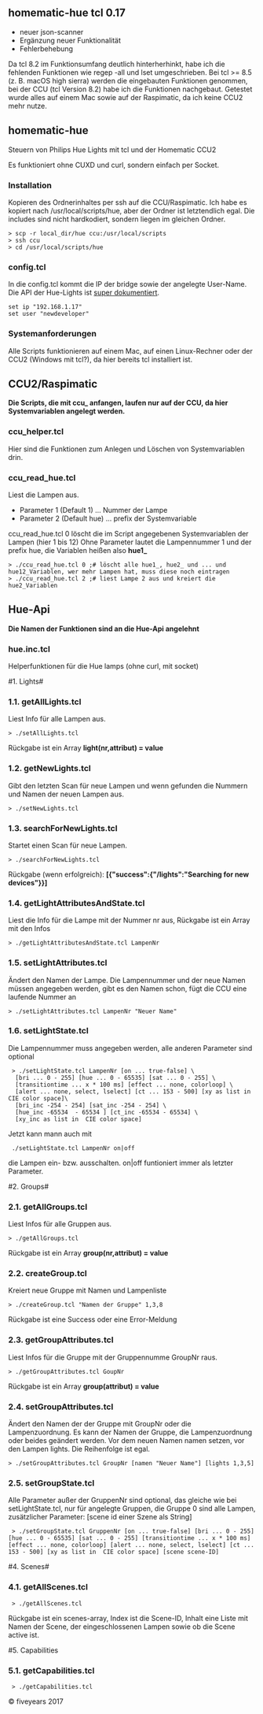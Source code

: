 ## homematic-hue tcl 0.17

* neuer json-scanner
* Ergänzung neuer Funktionalität
* Fehlerbehebung

Da tcl 8.2 im Funktionsumfang deutlich hinterherhinkt, habe ich die fehlenden Funktionen wie regep -all und lset umgeschrieben. Bei tcl >= 8.5 (z. B. macOS high sierra) werden die eingebauten Funktionen genommen, bei der CCU (tcl Version 8.2) habe ich die Funktionen nachgebaut.
Getestet wurde alles auf einem Mac sowie auf der Raspimatic, da ich keine CCU2 mehr nutze.

## homematic-hue

Steuern von Philips Hue Lights mit tcl und der Homematic CCU2

Es funktioniert ohne CUXD und curl, sondern einfach per Socket.

### Installation

Kopieren des Ordnerinhaltes per ssh auf die CCU/Raspimatic. Ich habe es kopiert nach /usr/local/scripts/hue, aber der Ordner ist letztendlich egal. Die includes sind nicht hardkodiert, sondern liegen im gleichen Ordner.

    > scp -r local_dir/hue ccu:/usr/local/scripts
    > ssh ccu
    > cd /usr/local/scripts/hue

### config.tcl

In die config.tcl kommt die IP der bridge sowie der angelegte User-Name.
Die API der Hue-Lights ist [super dokumentiert](http://www.developers.meethue.com/philips-hue-api).

    set ip "192.168.1.17"
    set user "newdeveloper"

### Systemanforderungen

Alle Scripts funktionieren auf einem Mac, auf einen Linux-Rechner oder der CCU2 (Windows mit tcl?), da hier bereits tcl installiert ist.

## CCU2/Raspimatic

**Die Scripts, die mit ccu_ anfangen, laufen nur auf der CCU, da hier Systemvariablen angelegt werden.**

### ccu_helper.tcl

Hier sind die Funktionen zum Anlegen und Löschen von Systemvariablen drin.

### ccu\_read_hue.tcl

Liest die Lampen aus.

*   Parameter 1 (Default 1) ... Nummer der Lampe
*   Parameter 2 (Default hue) ... prefix der Systemvariable

ccu_read_hue.tcl 0 löscht die im Script angegebenen Systemvariablen der Lampen (hier 1 bis 12)
Ohne Parameter lautet die Lampennummer 1 und der prefix hue, die Variablen heißen also **hue1_** 
             
    > ./ccu_read_hue.tcl 0 ;# löscht alle hue1_, hue2_ und ... und hue12_Variablen, wer mehr Lampen hat, muss diese noch eintragen
    > ./ccu_read_hue.tcl 2 ;# liest Lampe 2 aus und kreiert die hue2_Variablen

## Hue-Api
**Die Namen der Funktionen sind an die Hue-Api angelehnt**
### hue.inc.tcl
Helperfunktionen für die Hue lamps (ohne curl, mit socket)

#1. Lights#

### 1.1. getAllLights.tcl
Liest Info für alle Lampen aus.

    > ./setAllLights.tcl

Rückgabe ist ein Array **light(nr,attribut) = value**
### 1.2. getNewLights.tcl
Gibt den letzten Scan für neue Lampen und wenn gefunden die Nummern und Namen der neuen Lampen aus.

    > ./setNewLights.tcl


### 1.3. searchForNewLights.tcl
Startet einen Scan für neue Lampen.

    > ./searchForNewLights.tcl

Rückgabe (wenn erfolgreich): **[{"success":{"/lights":"Searching for new devices"}}]**


### 1.4. getLightAttributesAndState.tcl

Liest die Info für die Lampe mit der Nummer nr aus, Rückgabe ist ein Array mit den Infos

    > ./getLightAttributesAndState.tcl LampenNr

### 1.5. setLightAttributes.tcl

Ändert den Namen der Lampe. Die Lampennummer und der neue Namen müssen angegeben werden, gibt es den Namen schon, fügt die CCU eine laufende Nummer an

    > ./setLightAttributes.tcl LampenNr "Neuer Name"

### 1.6. setLightState.tcl

Die Lampennummer muss angegeben werden, alle anderen Parameter sind optional

     > ./setLightState.tcl LampenNr [on ... true-false] \
      [bri ... 0 - 255] [hue ... 0 - 65535] [sat ... 0 - 255] \
      [transitiontime ... x * 100 ms] [effect ... none, colorloop] \
      [alert ... none, select, lselect] [ct ... 153 - 500] [xy as list in  CIE color space]\
      [bri_inc -254 - 254] [sat_inc -254 - 254] \
      [hue_inc -65534  - 65534 ] [ct_inc -65534 - 65534] \
      [xy_inc as list in  CIE color space] 

Jetzt kann mann auch mit 

     ./setLightState.tcl LampenNr on|off
     
die Lampen ein- bzw. ausschalten. on|off funtioniert immer als letzter Parameter.

#2. Groups#
### 2.1. getAllGroups.tcl
Liest Infos für alle Gruppen aus.

    > ./getAllGroups.tcl

Rückgabe ist ein Array **group(nr,attribut) = value**
### 2.2. createGroup.tcl
Kreiert neue Gruppe mit Namen und Lampenliste

    > ./createGroup.tcl "Namen der Gruppe" 1,3,8

Rückgabe ist eine Success oder eine Error-Meldung

### 2.3. getGroupAttributes.tcl
Liest Infos für die Gruppe mit der Gruppennumme GroupNr raus.

    > ./getGroupAttributes.tcl GoupNr

Rückgabe ist ein Array **group(attribut) = value**
### 2.4. setGroupAttributes.tcl

Ändert den Namen der der Gruppe mit GroupNr oder die Lampenzuordnung. Es kann der Namen der Gruppe, die Lampenzuordnung oder beides geändert werden. Vor dem neuen Namen namen setzen, vor den Lampen lights. Die Reihenfolge ist egal.

    > ./setGroupAttributes.tcl GroupNr [namen "Neuer Name"] [lights 1,3,5]

### 2.5. setGroupState.tcl

Alle Parameter außer der GruppenNr sind optional, das gleiche wie bei setLightState.tcl, nur für angelegte Gruppen, die Gruppe 0 sind alle Lampen, zusätzlicher Parameter: [scene id einer Szene als String]

     > ./setGroupState.tcl GruppenNr [on ... true-false] [bri ... 0 - 255] [hue ... 0 - 65535] [sat ... 0 - 255] [transitiontime ... x * 100 ms] [effect ... none, colorloop] [alert ... none, select, lselect] [ct ... 153 - 500] [xy as list in  CIE color space] [scene scene-ID]

#4. Scenes#
### 4.1. getAllScenes.tcl

     > ./getAllScenes.tcl
     
Rückgabe ist ein scenes-array, Index ist die Scene-ID, Inhalt eine Liste mit Namen der Scene, der eingeschlossenen Lampen sowie ob die Scene active ist.

#5. Capabilities
### 5.1. getCapabilities.tcl

     > ./getCapabilities.tcl
     
© fiveyears 2017